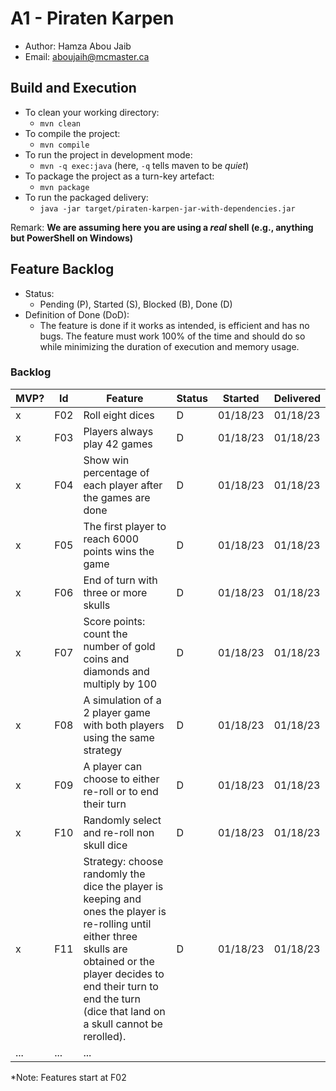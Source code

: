 # A1 - Piraten Karpen

  * Author: Hamza Abou Jaib
  * Email: aboujaih@mcmaster.ca

## Build and Execution

  * To clean your working directory:
    * `mvn clean`
  * To compile the project:
    * `mvn compile`
  * To run the project in development mode:
    * `mvn -q exec:java` (here, `-q` tells maven to be _quiet_)
  * To package the project as a turn-key artefact:
    * `mvn package`
  * To run the packaged delivery:
    * `java -jar target/piraten-karpen-jar-with-dependencies.jar` 

Remark: **We are assuming here you are using a _real_ shell (e.g., anything but PowerShell on Windows)**

## Feature Backlog

 * Status: 
   * Pending (P), Started (S), Blocked (B), Done (D)
 * Definition of Done (DoD):
   * The feature is done if it works as intended, is efficient and has no bugs. The feature must work 100% of the time and should do so while minimizing the duration of execution and memory usage.

### Backlog

| MVP? | Id  | Feature                                                                                                                                                                                                                                   | Status | Started  | Delivered |
|------|-----|-------------------------------------------------------------------------------------------------------------------------------------------------------------------------------------------------------------------------------------------|--------|----------|-----------|
| x    | F02 | Roll eight dices                                                                                                                                                                                                                          | D      | 01/18/23 | 01/18/23  |
| x    | F03 | Players always play 42 games                                                                                                                                                                                                              | D      | 01/18/23 | 01/18/23  |
| x    | F04 | Show win percentage of each player after the games are done                                                                                                                                                                               | D      | 01/18/23 | 01/18/23  |
| x    | F05 | The first player to reach 6000 points wins the game                                                                                                                                                                                       | D      | 01/18/23 | 01/18/23  |
| x    | F06 | End of turn with three or more skulls                                                                                                                                                                                                     | D      | 01/18/23 | 01/18/23  | 
| x    | F07 | Score points: count the number of gold coins and diamonds and multiply by 100                                                                                                                                                             | D      | 01/18/23 | 01/18/23  |
| x    | F08 | A simulation of a 2 player game with both players using the same strategy                                                                                                                                                                 | D      | 01/18/23 | 01/18/23  |
| x    | F09 | A player can choose to either re-roll or to end their turn                                                                                                                                                                                | D      | 01/18/23 | 01/18/23  |  
| x    | F10 | Randomly select and re-roll non skull dice                                                                                                                                                                                                | D      | 01/18/23 | 01/18/23  |
| x    | F11 | Strategy: choose randomly the dice the player is keeping and ones the player is re-rolling until either three skulls are obtained or the player decides to end their turn to end the turn (dice that land on a skull cannot be rerolled). | D      | 01/18/23 | 01/18/23  | 
| ...  | ... | ...                                                                                                                                                                                                                                       |
*Note: Features start at F02

